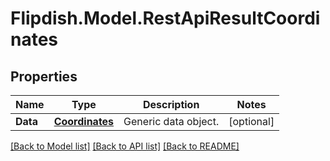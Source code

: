 # Flipdish.Model.RestApiResultCoordinates
## Properties

Name | Type | Description | Notes
------------ | ------------- | ------------- | -------------
**Data** | [**Coordinates**](Coordinates.md) | Generic data object. | [optional] 

[[Back to Model list]](../README.md#documentation-for-models) [[Back to API list]](../README.md#documentation-for-api-endpoints) [[Back to README]](../README.md)

